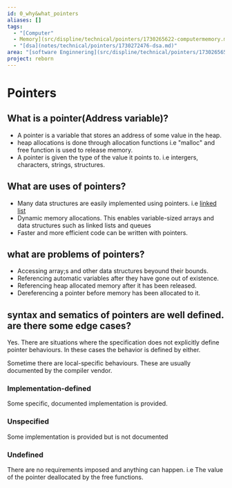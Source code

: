 ```yaml
---
id: 0_why&what_pointers
aliases: []
tags:
  - "[Computer"
  - Memory](src/displine/technical/pointers/1730265622-computermemory.md)
  - "[dsa](notes/technical/pointers/1730272476-dsa.md)"
area: "[software Enginnering](src/displine/technical/pointers/1730265653-software-enginnering.md)"
project: reborn
---
```


# Pointers

## What is a pointer(Address variable)?

- A pointer is a variable that stores an address of some value in the heap.
- heap allocations is done through allocation functions i.e "malloc" and free function is used to release memory.
- A pointer is given the type of the value it points to. i.e intergers,
  characters, strings, structures.

## What are uses of pointers?

- Many data structures are easily implemented using pointers. i.e [linked list](../../../dsa/ds/linkedlist/linkedlist.md)
- Dynamic memory allocations. This enables variable-sized arrays and data
  structures such as linked lists and queues
- Faster and more efficient code can be written with pointers.

## what are problems of pointers?

- Accessing array;s and other data structures beyound their bounds.
- Referencing automatic variables after they have gone out of existence.
- Referencing heap allocated memory after it has been released.
- Dereferencing a pointer before memory has been allocated to it.

## syntax and sematics of pointers are well defined. are there some edge cases?

Yes. There are situations where the specification does not explicitly define
pointer behaviours. In these cases the behavior is defined by either.

Sometime there are local-specific behaviours. These are usually documented by
the compiler vendor.

### Implementation-defined

Some specific, documented implementation is provided.

### Unspecified

Some implementation is provided but is not documented

### Undefined

There are no requirements imposed and anything can happen. i.e The value of the
pointer deallocated by the free functions.
